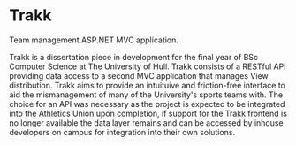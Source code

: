 # Trakk
Team management ASP.NET MVC application. 

Trakk is a dissertation piece in development for the final year of BSc Computer Science at The University of Hull. Trakk consists of a RESTful API providing data access to a second MVC application that manages View distribution. Trakk aims to provide an intuituive and friction-free interface to aid the mismanagement of many of the University's sports teams with.
The choice for an API was necessary as the project is expected to be integrated into the Athletics Union upon completion, if support for the Trakk frontend is no longer available the data layer remains and can be accessed by inhouse developers on campus for integration into their own solutions.


